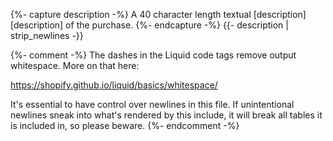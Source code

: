 {%- capture description -%}
    A 40 character length textual [description][description] of the purchase.
{%- endcapture -%}
{{- description | strip_newlines -}}

{%- comment -%}
The dashes in the Liquid code tags remove output whitespace. More on that here:

https://shopify.github.io/liquid/basics/whitespace/

It's essential to have control over newlines in this file. If unintentional
newlines sneak into what's rendered by this include, it will break all tables
it is included in, so please beware.
{%- endcomment -%}
